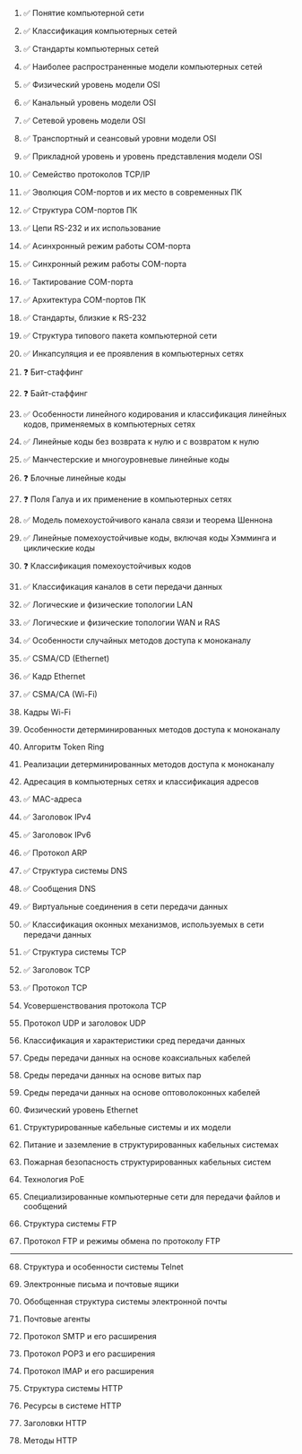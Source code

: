 1. ✅ Понятие компьютерной сети

2. ✅ Классификация компьютерных сетей

3. ✅ Стандарты компьютерных сетей

4. ✅ Наиболее распространенные модели компьютерных сетей

5. ✅ Физический уровень модели OSI

6. ✅ Канальный уровень модели OSI

7. ✅ Сетевой уровень модели OSI

8. ✅ Транспортный и сеансовый уровни модели OSI

9. ✅ Прикладной уровень и уровень представления модели OSI

10. ✅ Семейство протоколов TCP/IP

11. ✅ Эволюция COM-портов и их место в современных ПК

12. ✅ Структура COM-портов ПК

13. ✅ Цепи RS-232 и их использование

14. ✅ Асинхронный режим работы COM-порта

15. ✅ Синхронный режим работы COM-порта

16. ✅ Тактирование COM-порта

17. ✅ Архитектура COM-портов ПК

18. ✅ Стандарты, близкие к RS-232

19. ✅ Структура типового пакета компьютерной сети

20. ✅ Инкапсуляция и ее проявления в компьютерных сетях

21. ❓ Бит-стаффинг

22. ❓ Байт-стаффинг

23. ✅ Особенности линейного кодирования и классификация линейных кодов, применяемых в компьютерных сетях

24. ✅ Линейные коды без возврата к нулю и с возвратом к нулю

25. ✅ Манчестерские и многоуровневые линейные коды

26. ❓ Блочные линейные коды

27. ❓ Поля Галуа и их применение в компьютерных сетях

28. ✅ Модель помехоустойчивого канала связи и теорема Шеннона

29. ✅ Линейные помехоустойчивые коды, включая коды Хэмминга и циклические коды

30. ❓ Классификация помехоустойчивых кодов

31. ✅ Классификация каналов в сети передачи данных

32. ✅ Логические и физические топологии LAN

33. ✅ Логические и физические топологии WAN и RAS

34. ✅ Особенности случайных методов доступа к моноканалу

35. ✅ CSMA/CD (Ethernet)

36. ✅ Кадр Ethernet

37. ✅ CSMA/CA (Wi-Fi)

38. Кадры Wi-Fi

39. Особенности детерминированных методов доступа к моноканалу

40. Алгоритм Token Ring

41. Реализации детерминированных методов доступа к моноканалу

42. Адресация в компьютерных сетях и классификация адресов

43. ✅ MAC-адреса

44. ✅ Заголовок IPv4

45. ✅ Заголовок IPv6

46. ✅ Протокол ARP

47. ✅ Структура системы DNS

48. ✅ Сообщения DNS

49. ✅ Виртуальные соединения в сети передачи данных

50. ✅ Классификация оконных механизмов, используемых в сети передачи данных

51. ✅ Структура системы TCP

52. ✅ Заголовок TCP

53. ✅ Протокол TCP

54. Усовершенствования протокола TCP

55. Протокол UDP и заголовок UDP

56. Классификация и характеристики сред передачи данных

57. Среды передачи данных на основе коаксиальных кабелей

58. Среды передачи данных на основе витых пар

59. Среды передачи данных на основе оптоволоконных кабелей

60. Физический уровень Ethernet

61. Структурированные кабельные системы и их модели

62. Питание и заземление в структурированных кабельных системах

63. Пожарная безопасность структурированных кабельных систем

64. Технология PoE

65. Специализированные компьютерные сети для передачи файлов и сообщений

66. Структура системы FTP

67. Протокол FTP и режимы обмена по протоколу FTP









-----------------------------


68. Структура и особенности системы Telnet

69. Электронные письма и почтовые ящики

70. Обобщенная структура системы электронной почты

71. Почтовые агенты

72. Протокол SMTP и его расширения

73. Протокол POP3 и его расширения

74. Протокол IMAP и его расширения

75. Структура системы HTTP

76. Ресурсы в системе HTTP

77. Заголовки HTTP

78. Методы HTTP